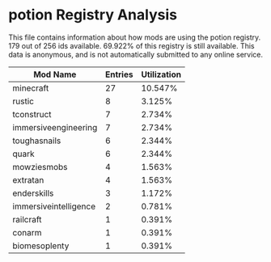 # potion Registry Analysis

This file contains information about how mods are using the potion registry. 179
out of 256 ids available. 69.922% of this registry is still available. This data
is anonymous, and is not automatically submitted to any online service.


| Mod Name              | Entries | Utilization |
|-----------------------|---------|-------------|
| minecraft             | 27      | 10.547%     |
| rustic                | 8       | 3.125%      |
| tconstruct            | 7       | 2.734%      |
| immersiveengineering  | 7       | 2.734%      |
| toughasnails          | 6       | 2.344%      |
| quark                 | 6       | 2.344%      |
| mowziesmobs           | 4       | 1.563%      |
| extratan              | 4       | 1.563%      |
| enderskills           | 3       | 1.172%      |
| immersiveintelligence | 2       | 0.781%      |
| railcraft             | 1       | 0.391%      |
| conarm                | 1       | 0.391%      |
| biomesoplenty         | 1       | 0.391%      |
